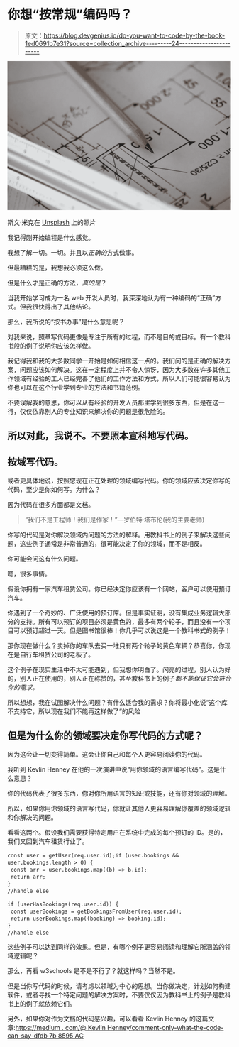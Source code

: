 # 你想“按常规”编码吗？

> 原文：<https://blog.devgenius.io/do-you-want-to-code-by-the-book-1ed0691b7e31?source=collection_archive---------24----------------------->

![](img/7c145e6d29d441f313a58b0ec68355e3.png)

斯文·米克在 [Unsplash](/s/photos/blueprint?utm_source=unsplash&utm_medium=referral&utm_content=creditCopyText) 上的照片

我记得刚开始编程是什么感觉。

我想了解一切。一切。并且以*正确的*方式做事。

但最糟糕的是，我想我必须这么做。

但是什么才是正确的方法，*真的是*？

当我开始学习成为一名 web 开发人员时，我深深地认为有一种编码的“正确”方式。但我很快得出了其他结论。

那么，我所说的“按书办事”是什么意思呢？

对我来说，照章写代码更像是专注于所有的过程，而不是目的或目标。有一个教科书般的例子说明你应该怎样做。

我记得我和我的大多数同学一开始是如何相信这一点的。我们问的是正确的解决方案，问题应该如何解决。这在一定程度上并不令人惊讶，因为大多数在许多其他工作领域有经验的工人已经完善了他们的工作方法和方式，所以人们可能很容易认为你也可以在这个行业学到专业的方法和书籍范例。

不要误解我的意思，你可以从有经验的开发人员那里学到很多东西，但是在这一行，仅仅依靠别人的专业知识来解决你的问题是很危险的。

## 所以对此，我说不。不要照本宣科地写代码。

## 按域写代码。

或者更具体地说，按照您现在正在处理的领域编写代码。你的领域应该决定你写的代码，至少是你如何写。为什么？

因为代码在很多方面都是文档。

> “我们不是工程师！我们是作家！”—罗伯特·塔布伦(我的主要老师)

你写的代码是对你解决领域内问题的方法的解释。用教科书上的例子来解决这些问题，这些例子通常是非常普通的，很可能决定了你的领域，而不是相反。

你可能会问这有什么问题。

嗯，很多事情。

假设你拥有一家汽车租赁公司。你已经决定你应该有一个网站，客户可以使用预订汽车。

你遇到了一个奇妙的、广泛使用的预订库。但是事实证明，没有集成业务逻辑大部分的支持。所有可以预订的项目必须是黄色的，最多有两个轮子，而且没有一个项目可以预订超过一天。但是图书馆很棒！你几乎可以说这是一个教科书式的例子！

那你现在做什么？卖掉你的车队去买一堆只有两个轮子的黄色车辆？恭喜你，你现在是自行车租赁公司的老板了。

这个例子在现实生活中不太可能遇到，但我想你明白了。闪亮的过程，别人认为好的，别人正在使用的，别人正在称赞的，甚至教科书上的例子*都不能保证它会符合你的需求。*

所以想想，我在试图解决什么问题？有什么适合我的需求？你将最小化说“这个库不支持它，所以现在我们不能再这样做了”的风险

## 但是为什么你的领域要决定你写代码的方式呢？

因为这会让一切变得简单。这会让你自己和每个人更容易阅读你的代码。

我听到 Kevlin Henney 在他的一次演讲中说“用你领域的语言编写代码”。这是什么意思？

你的代码代表了很多东西，你对你所用语言的知识或技能，还有你对领域的理解。

所以，如果你用你领域的语言写代码，你就让其他人更容易理解你覆盖的领域逻辑和你解决的问题。

看看这两个。假设我们需要获得特定用户在系统中完成的每个预订的 ID。是的，我们又回到汽车租赁行业了。

```
const user = getUser(req.user.id);if (user.bookings && user.bookings.length > 0) {
 const arr = user.bookings.map((b) => b.id);
 return arr;
}
//handle else
```

```
if (userHasBookings(req.user.id)) {
 const userBookings = getBookingsFromUser(req.user.id);
 return userBookings.map((booking) => booking.id);
}
//handle else
```

这些例子可以达到同样的效果。但是，有哪个例子更容易阅读和理解它所涵盖的领域逻辑呢？

那么，再看 w3schools 是不是不行了？就这样吗？当然不是。

但是当你写代码的时候，请考虑以领域为中心的思想。当你做决定，计划如何构建软件，或者寻找一个特定问题的解决方案时，不要仅仅因为教科书上的例子是教科书上的例子就依赖它们。

另外，如果你对作为文档的代码感兴趣，可以看看 Kevlin Henney 的这篇文章:[https://medium . com/@ Kevlin Henney/comment-only-what-the-code-can-say-dfdb 7b 8595 AC](https://medium.com/@kevlinhenney/comment-only-what-the-code-cannot-say-dfdb7b8595ac)